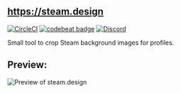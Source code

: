 ## https://steam.design
[![CircleCI](https://circleci.com/gh/sapic/sapic/tree/master.svg?style=svg)](https://circleci.com/gh/sapic/sapic/tree/master) [![codebeat badge](https://codebeat.co/badges/104ae168-7f7e-48bb-9e21-1eb3d0062bbc)](https://codebeat.co/projects/github-com-sapic-sapic-master)
 [![Discord](https://discordapp.com/api/guilds/304986224467378177/widget.png)](https://discord.gg/jnqnHuX)


Small tool to crop Steam background images for profiles.

## Preview:

![Preview of steam.design](http://i.oddball.tf/ppIHb.jpg?raw=true)
